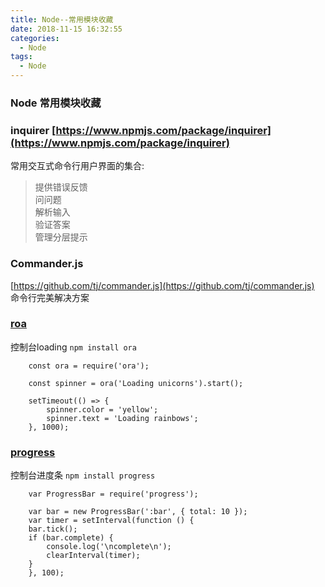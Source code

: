 ```yaml
---
title: Node--常用模块收藏
date: 2018-11-15 16:32:55
categories:
  - Node
tags:
  - Node
---
```


### Node 常用模块收藏

### inquirer [https://www.npmjs.com/package/inquirer](https://www.npmjs.com/package/inquirer)
常用交互式命令行用户界面的集合:
>提供错误反馈  
>问问题  
>解析输入  
>验证答案  
>管理分层提示  
<!-- more -->

### Commander.js
[https://github.com/tj/commander.js](https://github.com/tj/commander.js) 命令行完美解决方案

### [roa](https://www.npmjs.com/package/ora)

控制台loading `npm install ora`


```code
    const ora = require('ora');

    const spinner = ora('Loading unicorns').start();

    setTimeout(() => {
        spinner.color = 'yellow';
        spinner.text = 'Loading rainbows';
    }, 1000);
```

### [progress](https://www.npmjs.com/package/progress)

控制台进度条 `npm install progress`

```code
    var ProgressBar = require('progress');

    var bar = new ProgressBar(':bar', { total: 10 });
    var timer = setInterval(function () {
    bar.tick();
    if (bar.complete) {
        console.log('\ncomplete\n');
        clearInterval(timer);
    }
    }, 100);
```